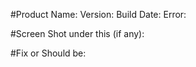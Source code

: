 

#Product Name: Version: Build Date: Error:

#Screen Shot under this (if any):

#Fix or Should be:
